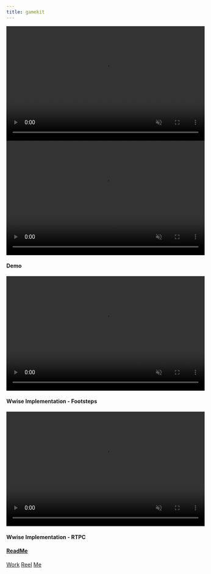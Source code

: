 ```yaml
---
title: gamekit
---
```


<section>
  <video controls autoplay loop muted class="image main" width="520" height="300" source src="assets/images/3D Game Kit.mp4" type="video/mp4" frameborder="0" allowfullscreen></video>
	 <video controls autoplay loop muted class="image main" width="520" height="300" source src="assets/images/3D Game Kit level 1 pt 2.mp4" type="video/mp4" frameborder="0" allowfullscreen></video>
	<h4>Demo</h4>
</section>

<section>
  <video controls autoplay loop muted class="image main" width="520" height="300" source src="assets/images/3D Game Kit - Footsteps.mp4" type="video/mp4" frameborder="0" allowfullscreen></video>
	<h4>Wwise Implementation - Footsteps</h4>
</section>

<section>
  <video controls autoplay loop muted class="image main" width="520" height="300" source src="assets/images/RTPC 3D GameKit - Taking Damage.mp4" type="video/mp4" frameborder="0" allowfullscreen></video>
	<h4>Wwise Implementation - RTPC</h4>
</section>

<section>
	<h4><a href="https://github.com/MLayese/MTEC-421">ReadMe</a></h4>
</section>

<a href="#Portfolio">Work</a> <a href="#Reel">Reel</a> <a href="#About">Me</a>
